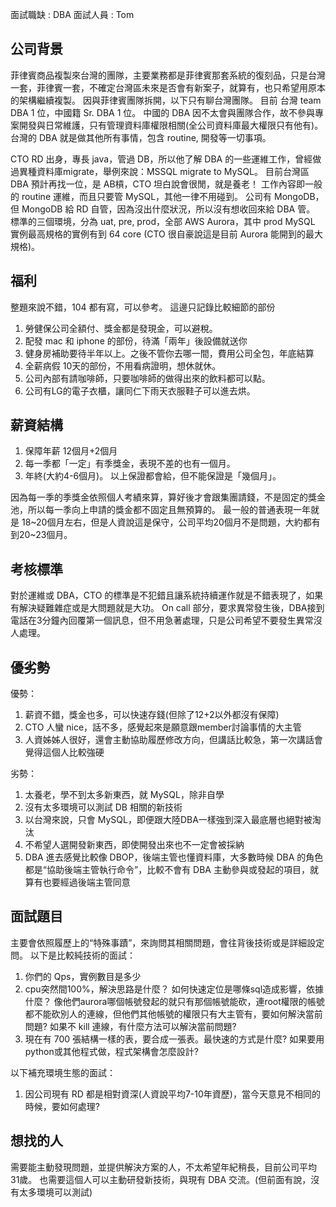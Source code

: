 面試職缺 : DBA
面試人員 : Tom

## 公司背景
菲律賓商品複製來台灣的團隊，主要業務都是菲律賓那套系統的復刻品，只是台灣一套，菲律賓一套，不確定台灣區未來是否會有新案子，就算有，也只希望用原本的架構繼續複製。
因與菲律賓團隊拆開，以下只有聊台灣團隊。
目前 台灣 team DBA 1 位，中國籍 Sr. DBA 1 位。
中國的 DBA 因不太會與團隊合作，故不參與專案開發與日常維護，只有管理資料庫權限相關(全公司資料庫最大權限只有他有)。
台灣的 DBA 就是做其他所有事情，包含 routine, 開發等一切事項。

CTO RD 出身，專長 java，管過 DB，所以他了解 DBA 的一些運維工作，曾經做過異種資料庫migrate，舉例來說：MSSQL migrate to MySQL。
目前台灣區 DBA 預計再找一位，是 AB槓，CTO 坦白說會很閒，就是養老！
工作內容即一般的 routine 運維，而且只要管 MySQL，其他一律不用碰到。
公司有 MongoDB，但 MongoDB 給 RD 自管，因為沒出什麼狀況，所以沒有想收回來給 DBA 管。
標準的三個環境，分為 uat, pre, prod，全部 AWS Aurora，其中 prod MySQL 實例最高規格的實例有到 64 core (CTO 很自豪說這是目前 Aurora 能開到的最大規格)。

## 福利
整題來說不錯，104 都有寫，可以參考。
這邊只記錄比較細節的部份
1. 勞健保公司全額付、獎金都是發現金，可以避稅。
2. 配發 mac 和 iphone 的部份，待滿「兩年」後設備就送你
3. 健身房補助要待半年以上。之後不管你去哪一間，費用公司全包，年底結算
4. 全薪病假 10天的部份，不用看病證明，想休就休。
5. 公司內部有請咖啡師，只要咖啡師的做得出來的飲料都可以點。
6. 公司有LG的電子衣櫃，讓同仁下雨天衣服鞋子可以進去烘。

## 薪資結構
1. 保障年薪 12個月+2個月
2. 每一季都「一定」有季獎金，表現不差的也有一個月。
3. 年終(大約4-6個月)。
以上保證都會給，但不能保證是「幾個月」。

因為每一季的季獎金依照個人考績來算，算好後才會跟集團請錢，不是固定的獎金池，所以每一季向上申請的獎金都不固定且無預算的。
最一般的普通表現一年就是 18~20個月左右，但是人資說這是保守，公司平均20個月不是問題，大約都有到20~23個月。

## 考核標準
對於運維或 DBA，CTO 的標準是不犯錯且讓系統持續運作就是不錯表現了，如果有解決疑難雜症或是大問題就是大功。
On call 部分，要求異常發生後，DBA接到電話在3分鐘內回覆第一個訊息，但不用急著處理，只是公司希望不要發生異常沒人處理。

## 優劣勢
優勢：
1. 薪資不錯，獎金也多，可以快速存錢(但除了12+2以外都沒有保障)
2. CTO 人蠻 nice，話不多，感覺起來是願意跟member討論事情的大主管
3. 人資姊姊人很好，還會主動協助履歷修改方向，但講話比較急，第一次講話會覺得這個人比較強硬

劣勢：
1. 太養老，學不到太多新東西，就 MySQL，除非自學
2. 沒有太多環境可以測試 DB 相關的新技術
3. 以台灣來說，只會 MySQL，即便跟大陸DBA一樣強到深入最底層也絕對被淘汰
4. 不希望人選開發新東西，即使開發出來也不一定會被採納
5. DBA 進去感覺比較像 DBOP，後端主管也懂資料庫，大多數時候 DBA 的角色都是“協助後端主管執行命令”，比較不會有 DBA 主動參與或發起的項目，就算有也要經過後端主管同意

## 面試題目
主要會依照履歷上的“特殊事蹟”，來詢問其相關問題，會往背後技術或是詳細設定問。
以下是比較純技術的面試：
1. 你們的 Qps，實例數目是多少
2. cpu突然間100%，解決思路是什麼？
    如何快速定位是哪條sql造成影響，依據什麼？
    像他們aurora哪個帳號發起的就只有那個帳號能砍，連root權限的帳號都不能砍別人的連線，但他們其他帳號的權限只有大主管有，要如何解決當前問題?
    如果不 kill 連線，有什麼方法可以解決當前問題?
3. 現在有 700 張結構一樣的表，要合成一張表。最快速的方式是什麼?
    如果要用python或其他程式做，程式架構會怎麼設計?

以下補充環境生態的面試：
1. 因公司現有 RD 都是相對資深(人資說平均7-10年資歷)，當今天意見不相同的時候，要如何處理?

## 想找的人
需要能主動發現問題，並提供解決方案的人，不太希望年紀稍長，目前公司平均31歲。
也需要這個人可以主動研發新技術，與現有 DBA 交流。(但前面有說，沒有太多環境可以測試)